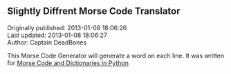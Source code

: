 ## Slightly Diffrent Morse Code Translator  
Originally published: 2013-01-08 18:06:26  
Last updated: 2013-01-08 18:06:27  
Author: Captain DeadBones  
  
This Morse Code Generator will generate a word on each line. It was written for [Morse Code and Dictionaries in Python](http://thelivingpearl.com/2013/01/08/morse-code-and-dictionaries-in-python-with-sound/)